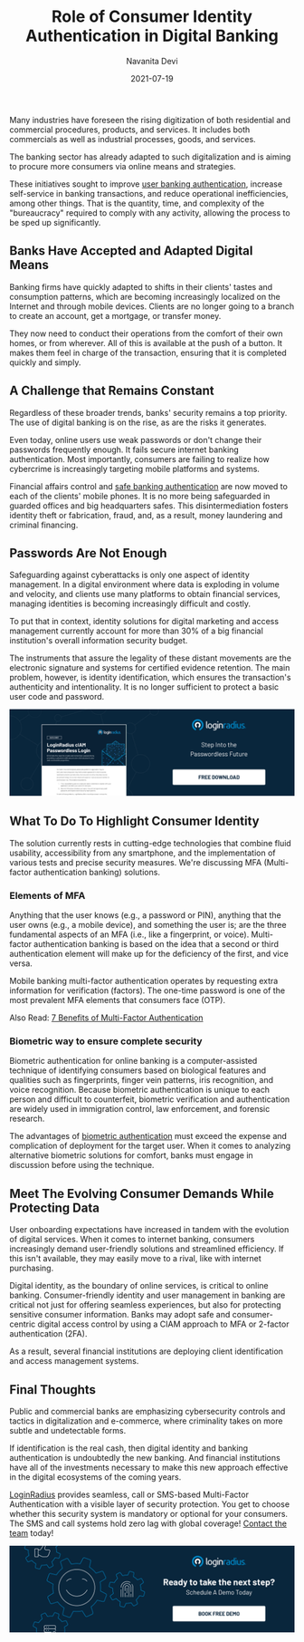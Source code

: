 ﻿---
title: "Role of Consumer Identity Authentication in Digital Banking"
date: "2021-07-19"
coverImage: "Digital-banking-platform-making-opt.jpg"
category: ["loginradius"]
featured: false 
author: "Navanita Devi"
description: "Digital identity, as the boundary of online services, is critical to online banking. Consumer-friendly identity and user management in banking are critical not just for offering seamless experiences, but also for protecting sensitive consumer information."
metadescription: "If identification is the real cash, then digital identity and banking authentication is undoubtedly the new banking. Learn how consumer identity is making a difference."
metatitle: "Role of Consumer Identity Authentication in Digital Banking"
---


Many industries have foreseen the rising digitization of both residential and commercial procedures, products, and services. It includes both commercials as well as industrial processes, goods, and services.

The banking sector has already adapted to such digitalization and is aiming to procure more consumers via online means and strategies.

These initiatives sought to improve [user banking authentication](https://www.loginradius.com/blog/identity/financial-industry-identity-management/), increase self-service in banking transactions, and reduce operational inefficiencies, among other things. That is the quantity, time, and complexity of the "bureaucracy" required to comply with any activity, allowing the process to be sped up significantly.

## Banks Have Accepted and Adapted Digital Means

Banking firms have quickly adapted to shifts in their clients' tastes and consumption patterns, which are becoming increasingly localized on the Internet and through mobile devices. Clients are no longer going to a branch to create an account, get a mortgage, or transfer money.

They now need to conduct their operations from the comfort of their own homes, or from wherever. All of this is available at the push of a button. It makes them feel in charge of the transaction, ensuring that it is completed quickly and simply.

## A Challenge that Remains Constant

Regardless of these broader trends, banks' security remains a top priority. The use of digital banking is on the rise, as are the risks it generates.

Even today, online users use weak passwords or don't change their passwords frequently enough. It fails secure internet banking authentication. Most importantly, consumers are failing to realize how cybercrime is increasingly targeting mobile platforms and systems.

Financial affairs control and [safe banking authentication](https://www.loginradius.com/industry-finance-and-banking/) are now moved to each of the clients' mobile phones. It is no more being safeguarded in guarded offices and big headquarters safes. This disintermediation fosters identity theft or fabrication, fraud, and, as a result, money laundering and criminal financing.

## Passwords Are Not Enough

Safeguarding against cyberattacks is only one aspect of identity management. In a digital environment where data is exploding in volume and velocity, and clients use many platforms to obtain financial services, managing identities is becoming increasingly difficult and costly.

To put that in context, identity solutions for digital marketing and access management currently account for more than 30% of a big financial institution's overall information security budget.

The instruments that assure the legality of these distant movements are the electronic signature and systems for certified evidence retention. The main problem, however, is identity identification, which ensures the transaction's authenticity and intentionality. It is no longer sufficient to protect a basic user code and password.

[![Product-Passwordless-Login](Product-Passwordless-Login.png)](https://www.loginradius.com/resource/loginradius-ciam-passwordless-login/)

## What To Do To Highlight Consumer Identity

The solution currently rests in cutting-edge technologies that combine fluid usability, accessibility from any smartphone, and the implementation of various tests and precise security measures. We're discussing MFA (Multi-factor authentication banking) solutions.

### Elements of MFA

Anything that the user knows (e.g., a password or PIN), anything that the user owns (e.g., a mobile device), and something the user is; are the three fundamental aspects of an MFA (i.e., like a fingerprint, or voice). Multi-factor authentication banking is based on the idea that a second or third authentication element will make up for the deficiency of the first, and vice versa.

Mobile banking multi-factor authentication  operates by requesting extra information for verification (factors). The one-time password is one of the most prevalent MFA elements that consumers face (OTP).

Also Read: [7 Benefits of Multi-Factor Authentication](https://www.loginradius.com/blog/identity/financial-industry-identity-management/)

### Biometric way to ensure complete security

Biometric authentication for online banking is a computer-assisted technique of identifying consumers based on biological features and qualities such as fingerprints, finger vein patterns, iris recognition, and voice recognition. Because biometric authentication is unique to each person and difficult to counterfeit, biometric verification and authentication are widely used in immigration control, law enforcement, and forensic research.

The advantages of [biometric authentication](https://www.loginradius.com/blog/identity/biometric-authentication-mobile-apps/) must exceed the expense and complication of deployment for the target user. When it comes to analyzing alternative biometric solutions for comfort, banks must engage in discussion before using the technique.

## Meet The Evolving Consumer Demands While Protecting Data

User onboarding expectations have increased in tandem with the evolution of digital services. When it comes to internet banking, consumers increasingly demand user-friendly solutions and streamlined efficiency. If this isn't available, they may easily move to a rival, like with internet purchasing.

Digital identity, as the boundary of online services, is critical to online banking. Consumer-friendly identity and user management in banking are critical not just for offering seamless experiences, but also for protecting sensitive consumer information. Banks may adopt safe and consumer-centric digital access control by using a CIAM approach to MFA or 2-factor authentication (2FA).

As a result, several financial institutions are deploying client identification and access management systems.

## Final Thoughts

Public and commercial banks are emphasizing cybersecurity controls and tactics in digitalization and e-commerce, where criminality takes on more subtle and undetectable forms.

If identification is the real cash, then digital identity and banking authentication is undoubtedly the new banking. And financial institutions have all of the investments necessary to make this new approach effective in the digital ecosystems of the coming years.

[LoginRadius](https://www.loginradius.com/) provides seamless, call or SMS-based Multi-Factor Authentication with a visible layer of security protection. You get to choose whether this security system is mandatory or optional for your consumers. The SMS and call systems hold zero lag with global coverage! [Contact the team](https://www.loginradius.com/contact-sales/) today!

[![book-a-demo-Consultation](../../assets/book-a-demo-loginradius.png)](https://www.loginradius.com/book-a-demo/)
